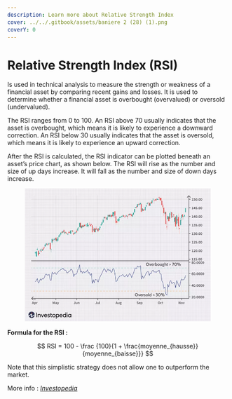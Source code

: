 ```yaml
---
description: Learn more about Relative Strength Index
cover: ../../.gitbook/assets/baniere 2 (28) (1).png
coverY: 0
---
```


# Relative Strength Index (RSI)

Is used in technical analysis to measure the strength or weakness of a financial asset by comparing recent gains and losses. It is used to determine whether a financial asset is overbought (overvalued) or oversold (undervalued).

The RSI ranges from 0 to 100. An RSI above 70 usually indicates that the asset is overbought, which means it is likely to experience a downward correction. An RSI below 30 usually indicates that the asset is oversold, which means it is likely to experience an upward correction.

After the RSI is calculated, the RSI indicator can be plotted beneath an asset’s price chart, as shown below. The RSI will rise as the number and size of up days increase. It will fall as the number and size of down days increase.

<figure><img src="../../.gitbook/assets/dotdash_final_Relative_Strength_Index_RSI_Jul_2020-01-98fcd0c032cb4f0da005c31c44440c90.webp" alt=""><figcaption></figcaption></figure>

**Formula for the RSI :**

$$
RSI = 100 - \frac {100}{1 + \frac{moyenne_{hausse}}{moyenne_{baisse}}}
$$

Note that this simplistic strategy does not allow one to outperform the market.

More info : [_Investopedia_](https://www.investopedia.com/terms/r/rsi.asp)
